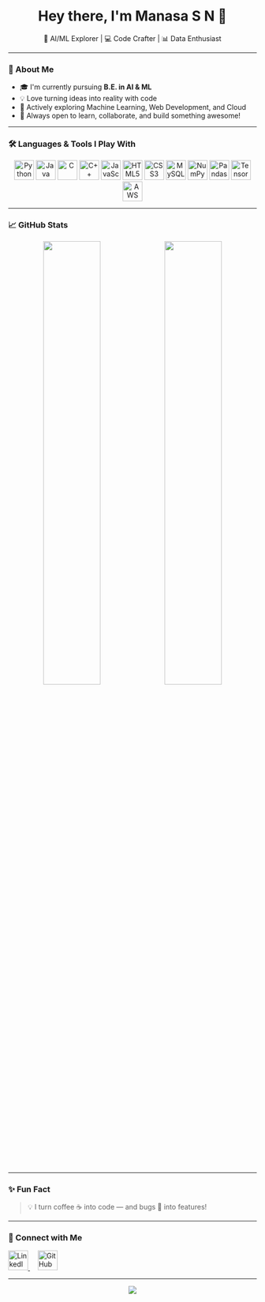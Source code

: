 <h1 align="center">Hey there, I'm Manasa S N 👋</h1>
<p align="center">🚀 AI/ML Explorer | 💻 Code Crafter | 📊 Data Enthusiast</p>

---

### 🌟 About Me

- 🎓 I'm currently pursuing **B.E. in AI & ML**
- 💡 Love turning ideas into reality with code
- 🔭 Actively exploring Machine Learning, Web Development, and Cloud
- 💬 Always open to learn, collaborate, and build something awesome!

---

### 🛠️ Languages & Tools I Play With

<p align="center">
  <img src="https://cdn.jsdelivr.net/gh/devicons/devicon/icons/python/python-original.svg" width="40" height="40" title="Python"/>
  <img src="https://cdn.jsdelivr.net/gh/devicons/devicon/icons/java/java-original.svg" width="40" height="40" title="Java"/>
  <img src="https://cdn.jsdelivr.net/gh/devicons/devicon/icons/c/c-original.svg" width="40" height="40" title="C"/>
  <img src="https://cdn.jsdelivr.net/gh/devicons/devicon/icons/cplusplus/cplusplus-original.svg" width="40" height="40" title="C++"/>
  <img src="https://cdn.jsdelivr.net/gh/devicons/devicon/icons/javascript/javascript-original.svg" width="40" height="40" title="JavaScript"/>
  <img src="https://cdn.jsdelivr.net/gh/devicons/devicon/icons/html5/html5-original.svg" width="40" height="40" title="HTML5"/>
  <img src="https://cdn.jsdelivr.net/gh/devicons/devicon/icons/css3/css3-original.svg" width="40" height="40" title="CSS3"/>
  <img src="https://cdn.jsdelivr.net/gh/devicons/devicon/icons/mysql/mysql-original.svg" width="40" height="40" title="MySQL"/>
  <img src="https://cdn.jsdelivr.net/gh/devicons/devicon/icons/numpy/numpy-original.svg" width="40" height="40" title="NumPy"/>
  <img src="https://cdn.jsdelivr.net/gh/devicons/devicon/icons/pandas/pandas-original.svg" width="40" height="40" title="Pandas"/>
  <img src="https://cdn.jsdelivr.net/gh/devicons/devicon/icons/tensorflow/tensorflow-original.svg" width="40" height="40" title="TensorFlow"/>
  <img src="https://cdn.jsdelivr.net/gh/devicons/devicon/icons/amazonwebservices/amazonwebservices-original.svg" width="40" height="40" title="AWS"/>
</p>

---

### 📈 GitHub Stats

<p align="center">
  <img src="https://github-readme-stats.vercel.app/api?username=manasasnmng&show_icons=true&theme=tokyonight&hide_border=true" width="48%" />
  <img src="https://github-readme-streak-stats.herokuapp.com?user=manasasnmng&theme=tokyonight&hide_border=true" width="48%" />
</p>

---

### ✨ Fun Fact

> 💡 I turn coffee ☕ into code — and bugs 🐞 into features!

---

### 🤝 Connect with Me

<p>
  <a href="https://www.linkedin.com/in/manasa-sn-/" target="_blank" title="LinkedIn">
    <img src="https://cdn.jsdelivr.net/gh/devicons/devicon/icons/linkedin/linkedin-original.svg" width="40" height="40" alt="LinkedIn" />
  </a>
  &nbsp;&nbsp;&nbsp;
  <a href="https://github.com/manasasnmng" target="_blank" title="GitHub">
    <img src="https://img.icons8.com/ios-filled/50/ffffff/github.png" width="40" height="40" alt="GitHub (white)" />
  </a>
</p>


---

<p align="center">
  <img src="https://readme-typing-svg.herokuapp.com?font=Fira+Code&duration=3000&pause=1000&center=true&width=435&lines=Always+learning+something+new...;Machine+Learning+is+my+jam!;Let's+build+something+together!+%F0%9F%9A%80" />
</p>
